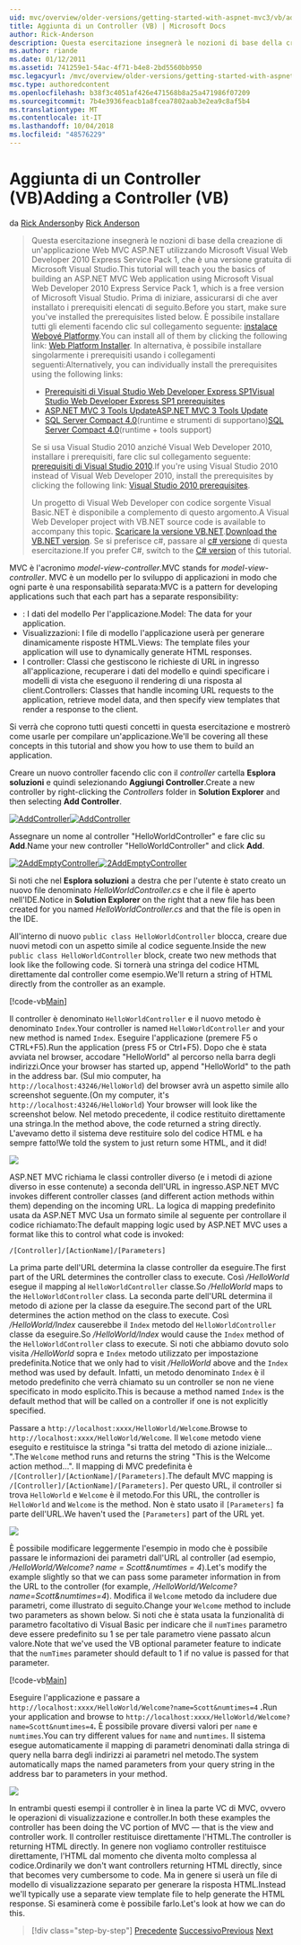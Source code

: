 ```yaml
---
uid: mvc/overview/older-versions/getting-started-with-aspnet-mvc3/vb/adding-a-controller
title: Aggiunta di un Controller (VB) | Microsoft Docs
author: Rick-Anderson
description: Questa esercitazione insegnerà le nozioni di base della creazione di un'applicazione Web MVC ASP.NET utilizzando Microsoft Visual Web Developer 2010 Express Service Pack 1, ovvero...
ms.author: riande
ms.date: 01/12/2011
ms.assetid: 741259e1-54ac-4f71-b4e8-2bd5560bb950
msc.legacyurl: /mvc/overview/older-versions/getting-started-with-aspnet-mvc3/vb/adding-a-controller
msc.type: authoredcontent
ms.openlocfilehash: b38f3c4051af426e471568b8a25a471986f07209
ms.sourcegitcommit: 7b4e3936feacb1a8fcea7802aab3e2ea9c8af5b4
ms.translationtype: MT
ms.contentlocale: it-IT
ms.lasthandoff: 10/04/2018
ms.locfileid: "48576229"
---
```

<a name="adding-a-controller-vb"></a><span data-ttu-id="4d03a-103">Aggiunta di un Controller (VB)</span><span class="sxs-lookup"><span data-stu-id="4d03a-103">Adding a Controller (VB)</span></span>
====================
<span data-ttu-id="4d03a-104">da [Rick Anderson]((https://twitter.com/RickAndMSFT))</span><span class="sxs-lookup"><span data-stu-id="4d03a-104">by [Rick Anderson]((https://twitter.com/RickAndMSFT))</span></span>

> <span data-ttu-id="4d03a-105">Questa esercitazione insegnerà le nozioni di base della creazione di un'applicazione Web MVC ASP.NET utilizzando Microsoft Visual Web Developer 2010 Express Service Pack 1, che è una versione gratuita di Microsoft Visual Studio.</span><span class="sxs-lookup"><span data-stu-id="4d03a-105">This tutorial will teach you the basics of building an ASP.NET MVC Web application using Microsoft Visual Web Developer 2010 Express Service Pack 1, which is a free version of Microsoft Visual Studio.</span></span> <span data-ttu-id="4d03a-106">Prima di iniziare, assicurarsi di che aver installato i prerequisiti elencati di seguito.</span><span class="sxs-lookup"><span data-stu-id="4d03a-106">Before you start, make sure you've installed the prerequisites listed below.</span></span> <span data-ttu-id="4d03a-107">È possibile installare tutti gli elementi facendo clic sul collegamento seguente: [instalace Webové Platformy](https://www.microsoft.com/web/gallery/install.aspx?appid=VWD2010SP1Pack).</span><span class="sxs-lookup"><span data-stu-id="4d03a-107">You can install all of them by clicking the following link: [Web Platform Installer](https://www.microsoft.com/web/gallery/install.aspx?appid=VWD2010SP1Pack).</span></span> <span data-ttu-id="4d03a-108">In alternativa, è possibile installare singolarmente i prerequisiti usando i collegamenti seguenti:</span><span class="sxs-lookup"><span data-stu-id="4d03a-108">Alternatively, you can individually install the prerequisites using the following links:</span></span>
> 
> - [<span data-ttu-id="4d03a-109">Prerequisiti di Visual Studio Web Developer Express SP1</span><span class="sxs-lookup"><span data-stu-id="4d03a-109">Visual Studio Web Developer Express SP1 prerequisites</span></span>](https://www.microsoft.com/web/gallery/install.aspx?appid=VWD2010SP1Pack)
> - [<span data-ttu-id="4d03a-110">ASP.NET MVC 3 Tools Update</span><span class="sxs-lookup"><span data-stu-id="4d03a-110">ASP.NET MVC 3 Tools Update</span></span>](https://www.microsoft.com/web/gallery/install.aspx?appsxml=&amp;appid=MVC3)
> - <span data-ttu-id="4d03a-111">[SQL Server Compact 4.0](https://www.microsoft.com/web/gallery/install.aspx?appid=SQLCE;SQLCEVSTools_4_0)(runtime e strumenti di supportano)</span><span class="sxs-lookup"><span data-stu-id="4d03a-111">[SQL Server Compact 4.0](https://www.microsoft.com/web/gallery/install.aspx?appid=SQLCE;SQLCEVSTools_4_0)(runtime + tools support)</span></span>
> 
> <span data-ttu-id="4d03a-112">Se si usa Visual Studio 2010 anziché Visual Web Developer 2010, installare i prerequisiti, fare clic sul collegamento seguente: [prerequisiti di Visual Studio 2010](https://www.microsoft.com/web/gallery/install.aspx?appsxml=&amp;appid=VS2010SP1Pack).</span><span class="sxs-lookup"><span data-stu-id="4d03a-112">If you're using Visual Studio 2010 instead of Visual Web Developer 2010, install the prerequisites by clicking the following link: [Visual Studio 2010 prerequisites](https://www.microsoft.com/web/gallery/install.aspx?appsxml=&amp;appid=VS2010SP1Pack).</span></span>
> 
> <span data-ttu-id="4d03a-113">Un progetto di Visual Web Developer con codice sorgente Visual Basic.NET è disponibile a complemento di questo argomento.</span><span class="sxs-lookup"><span data-stu-id="4d03a-113">A Visual Web Developer project with VB.NET source code is available to accompany this topic.</span></span> <span data-ttu-id="4d03a-114">[Scaricare la versione VB.NET](https://code.msdn.microsoft.com/Introduction-to-MVC-3-10d1b098).</span><span class="sxs-lookup"><span data-stu-id="4d03a-114">[Download the VB.NET version](https://code.msdn.microsoft.com/Introduction-to-MVC-3-10d1b098).</span></span> <span data-ttu-id="4d03a-115">Se si preferisce c#, passare al [c# versione](../cs/adding-a-controller.md) di questa esercitazione.</span><span class="sxs-lookup"><span data-stu-id="4d03a-115">If you prefer C#, switch to the [C# version](../cs/adding-a-controller.md) of this tutorial.</span></span>


<span data-ttu-id="4d03a-116">MVC è l'acronimo *model-view-controller*.</span><span class="sxs-lookup"><span data-stu-id="4d03a-116">MVC stands for *model-view-controller*.</span></span> <span data-ttu-id="4d03a-117">MVC è un modello per lo sviluppo di applicazioni in modo che ogni parte è una responsabilità separata:</span><span class="sxs-lookup"><span data-stu-id="4d03a-117">MVC is a pattern for developing applications such that each part has a separate responsibility:</span></span>

- <span data-ttu-id="4d03a-118">: I dati del modello Per l'applicazione.</span><span class="sxs-lookup"><span data-stu-id="4d03a-118">Model: The data for your application.</span></span>
- <span data-ttu-id="4d03a-119">Visualizzazioni: I file di modello l'applicazione userà per generare dinamicamente risposte HTML.</span><span class="sxs-lookup"><span data-stu-id="4d03a-119">Views: The template files your application will use to dynamically generate HTML responses.</span></span>
- <span data-ttu-id="4d03a-120">I controller: Classi che gestiscono le richieste di URL in ingresso all'applicazione, recuperare i dati del modello e quindi specificare i modelli di vista che eseguono il rendering di una risposta al client.</span><span class="sxs-lookup"><span data-stu-id="4d03a-120">Controllers: Classes that handle incoming URL requests to the application, retrieve model data, and then specify view templates that render a response to the client.</span></span>

<span data-ttu-id="4d03a-121">Si verrà che coprono tutti questi concetti in questa esercitazione e mostrerò come usarle per compilare un'applicazione.</span><span class="sxs-lookup"><span data-stu-id="4d03a-121">We'll be covering all these concepts in this tutorial and show you how to use them to build an application.</span></span>

<span data-ttu-id="4d03a-122">Creare un nuovo controller facendo clic con il *controller* cartella **Esplora soluzioni** e quindi selezionando **Aggiungi Controller**.</span><span class="sxs-lookup"><span data-stu-id="4d03a-122">Create a new controller by right-clicking the *Controllers* folder in **Solution Explorer** and then selecting **Add Controller**.</span></span>

<span data-ttu-id="4d03a-123">[![AddController](adding-a-controller/_static/image2.png "AddController")](adding-a-controller/_static/image1.png)</span><span class="sxs-lookup"><span data-stu-id="4d03a-123">[![AddController](adding-a-controller/_static/image2.png "AddController")](adding-a-controller/_static/image1.png)</span></span>

<span data-ttu-id="4d03a-124">Assegnare un nome al controller &quot;HelloWorldController&quot; e fare clic su **Add**.</span><span class="sxs-lookup"><span data-stu-id="4d03a-124">Name your new controller &quot;HelloWorldController&quot; and click **Add**.</span></span>

<span data-ttu-id="4d03a-125">[![2AddEmptyController](adding-a-controller/_static/image4.png "2AddEmptyController")](adding-a-controller/_static/image3.png)</span><span class="sxs-lookup"><span data-stu-id="4d03a-125">[![2AddEmptyController](adding-a-controller/_static/image4.png "2AddEmptyController")](adding-a-controller/_static/image3.png)</span></span>

<span data-ttu-id="4d03a-126">Si noti che nel **Esplora soluzioni** a destra che per l'utente è stato creato un nuovo file denominato *HelloWorldController.cs* e che il file è aperto nell'IDE.</span><span class="sxs-lookup"><span data-stu-id="4d03a-126">Notice in **Solution Explorer** on the right that a new file has been created for you named *HelloWorldController.cs* and that the file is open in the IDE.</span></span>

<span data-ttu-id="4d03a-127">All'interno di nuovo `public class HelloWorldController` blocca, creare due nuovi metodi con un aspetto simile al codice seguente.</span><span class="sxs-lookup"><span data-stu-id="4d03a-127">Inside the new `public class HelloWorldController` block, create two new methods that look like the following code.</span></span> <span data-ttu-id="4d03a-128">Si tornerà una stringa del codice HTML direttamente dal controller come esempio.</span><span class="sxs-lookup"><span data-stu-id="4d03a-128">We'll return a string of HTML directly from the controller as an example.</span></span>

[!code-vb[Main](adding-a-controller/samples/sample1.vb)]

<span data-ttu-id="4d03a-129">Il controller è denominato `HelloWorldController` e il nuovo metodo è denominato `Index`.</span><span class="sxs-lookup"><span data-stu-id="4d03a-129">Your controller is named `HelloWorldController` and your new method is named `Index`.</span></span> <span data-ttu-id="4d03a-130">Eseguire l'applicazione (premere F5 o CTRL+F5).</span><span class="sxs-lookup"><span data-stu-id="4d03a-130">Run the application (press F5 or Ctrl+F5).</span></span> <span data-ttu-id="4d03a-131">Dopo che è stata avviata nel browser, accodare &quot;HelloWorld&quot; al percorso nella barra degli indirizzi.</span><span class="sxs-lookup"><span data-stu-id="4d03a-131">Once your browser has started up, append &quot;HelloWorld&quot; to the path in the address bar.</span></span> <span data-ttu-id="4d03a-132">(Sul mio computer, ha `http://localhost:43246/HelloWorld`) del browser avrà un aspetto simile allo screenshot seguente.</span><span class="sxs-lookup"><span data-stu-id="4d03a-132">(On my computer, it's `http://localhost:43246/HelloWorld`) Your browser will look like the screenshot below.</span></span> <span data-ttu-id="4d03a-133">Nel metodo precedente, il codice restituito direttamente una stringa.</span><span class="sxs-lookup"><span data-stu-id="4d03a-133">In the method above, the code returned a string directly.</span></span> <span data-ttu-id="4d03a-134">L'avevamo detto il sistema deve restituire solo del codice HTML e ha sempre fatto!</span><span class="sxs-lookup"><span data-stu-id="4d03a-134">We told the system to just return some HTML, and it did!</span></span>

![](adding-a-controller/_static/image5.png)

<span data-ttu-id="4d03a-135">ASP.NET MVC richiama le classi controller diverso (e i metodi di azione diverso in esse contenute) a seconda dell'URL in ingresso.</span><span class="sxs-lookup"><span data-stu-id="4d03a-135">ASP.NET MVC invokes different controller classes (and different action methods within them) depending on the incoming URL.</span></span> <span data-ttu-id="4d03a-136">La logica di mapping predefinito usata da ASP.NET MVC Usa un formato simile al seguente per controllare il codice richiamato:</span><span class="sxs-lookup"><span data-stu-id="4d03a-136">The default mapping logic used by ASP.NET MVC uses a format like this to control what code is invoked:</span></span>

`/[Controller]/[ActionName]/[Parameters]`

<span data-ttu-id="4d03a-137">La prima parte dell'URL determina la classe controller da eseguire.</span><span class="sxs-lookup"><span data-stu-id="4d03a-137">The first part of the URL determines the controller class to execute.</span></span> <span data-ttu-id="4d03a-138">Così */HelloWorld* esegue il mapping al `HelloWorldController` classe.</span><span class="sxs-lookup"><span data-stu-id="4d03a-138">So */HelloWorld* maps to the `HelloWorldController` class.</span></span> <span data-ttu-id="4d03a-139">La seconda parte dell'URL determina il metodo di azione per la classe da eseguire.</span><span class="sxs-lookup"><span data-stu-id="4d03a-139">The second part of the URL determines the action method on the class to execute.</span></span> <span data-ttu-id="4d03a-140">Così */HelloWorld/Index* causerebbe il `Index` metodo del `HelloWorldController` classe da eseguire.</span><span class="sxs-lookup"><span data-stu-id="4d03a-140">So */HelloWorld/Index* would cause the `Index` method of the `HelloWorldController` class to execute.</span></span> <span data-ttu-id="4d03a-141">Si noti che abbiamo dovuto solo visita */HelloWorld* sopra e `Index` metodo utilizzato per impostazione predefinita.</span><span class="sxs-lookup"><span data-stu-id="4d03a-141">Notice that we only had to visit */HelloWorld* above and the `Index` method was used by default.</span></span> <span data-ttu-id="4d03a-142">Infatti, un metodo denominato `Index` è il metodo predefinito che verrà chiamato su un controller se non ne viene specificato in modo esplicito.</span><span class="sxs-lookup"><span data-stu-id="4d03a-142">This is because a method named `Index` is the default method that will be called on a controller if one is not explicitly specified.</span></span>

<span data-ttu-id="4d03a-143">Passare a `http://localhost:xxxx/HelloWorld/Welcome`.</span><span class="sxs-lookup"><span data-stu-id="4d03a-143">Browse to `http://localhost:xxxx/HelloWorld/Welcome`.</span></span> <span data-ttu-id="4d03a-144">Il `Welcome` metodo viene eseguito e restituisce la stringa &quot;si tratta del metodo di azione iniziale... &quot;.</span><span class="sxs-lookup"><span data-stu-id="4d03a-144">The `Welcome` method runs and returns the string &quot;This is the Welcome action method...&quot;.</span></span> <span data-ttu-id="4d03a-145">Il mapping di MVC predefinita è `/[Controller]/[ActionName]/[Parameters]`.</span><span class="sxs-lookup"><span data-stu-id="4d03a-145">The default MVC mapping is `/[Controller]/[ActionName]/[Parameters]`.</span></span> <span data-ttu-id="4d03a-146">Per questo URL, il controller si trova `HelloWorld` e `Welcome` è il metodo.</span><span class="sxs-lookup"><span data-stu-id="4d03a-146">For this URL, the controller is `HelloWorld` and `Welcome` is the method.</span></span> <span data-ttu-id="4d03a-147">Non è stato usato il `[Parameters]` fa parte dell'URL.</span><span class="sxs-lookup"><span data-stu-id="4d03a-147">We haven't used the `[Parameters]` part of the URL yet.</span></span>

![](adding-a-controller/_static/image6.png)

<span data-ttu-id="4d03a-148">È possibile modificare leggermente l'esempio in modo che è possibile passare le informazioni dei parametri dall'URL al controller (ad esempio, */HelloWorld/Welcome? name = Scott&amp;numtimes = 4*).</span><span class="sxs-lookup"><span data-stu-id="4d03a-148">Let's modify the example slightly so that we can pass some parameter information in from the URL to the controller (for example, */HelloWorld/Welcome?name=Scott&amp;numtimes=4*).</span></span> <span data-ttu-id="4d03a-149">Modifica il `Welcome` metodo da includere due parametri, come illustrato di seguito.</span><span class="sxs-lookup"><span data-stu-id="4d03a-149">Change your `Welcome` method to include two parameters as shown below.</span></span> <span data-ttu-id="4d03a-150">Si noti che è stata usata la funzionalità di parametro facoltativo di Visual Basic per indicare che il `numTimes` parametro deve essere predefinito su 1 se per tale parametro viene passato alcun valore.</span><span class="sxs-lookup"><span data-stu-id="4d03a-150">Note that we've used the VB optional parameter feature to indicate that the `numTimes` parameter should default to 1 if no value is passed for that parameter.</span></span>

[!code-vb[Main](adding-a-controller/samples/sample2.vb)]

<span data-ttu-id="4d03a-151">Eseguire l'applicazione e passare a `http://localhost:xxxx/HelloWorld/Welcome?name=Scott&numtimes=4` **.**</span><span class="sxs-lookup"><span data-stu-id="4d03a-151">Run your application and browse to `http://localhost:xxxx/HelloWorld/Welcome?name=Scott&numtimes=4`**.**</span></span> <span data-ttu-id="4d03a-152">È possibile provare diversi valori per `name` e `numtimes`.</span><span class="sxs-lookup"><span data-stu-id="4d03a-152">You can try different values for `name` and `numtimes`.</span></span> <span data-ttu-id="4d03a-153">Il sistema esegue automaticamente il mapping di parametri denominati dalla stringa di query nella barra degli indirizzi ai parametri nel metodo.</span><span class="sxs-lookup"><span data-stu-id="4d03a-153">The system automatically maps the named parameters from your query string in the address bar to parameters in your method.</span></span>

![](adding-a-controller/_static/image7.png)

<span data-ttu-id="4d03a-154">In entrambi questi esempi il controller è in linea la parte VC di MVC, ovvero le operazioni di visualizzazione e controller.</span><span class="sxs-lookup"><span data-stu-id="4d03a-154">In both these examples the controller has been doing the VC portion of MVC — that is the view and controller work.</span></span> <span data-ttu-id="4d03a-155">Il controller restituisce direttamente l'HTML.</span><span class="sxs-lookup"><span data-stu-id="4d03a-155">The controller is returning HTML directly.</span></span> <span data-ttu-id="4d03a-156">In genere non vogliamo controller restituisce direttamente, l'HTML dal momento che diventa molto complessa al codice.</span><span class="sxs-lookup"><span data-stu-id="4d03a-156">Ordinarily we don't want controllers returning HTML directly, since that becomes very cumbersome to code.</span></span> <span data-ttu-id="4d03a-157">Ma in genere si userà un file di modello di visualizzazione separato per generare la risposta HTML.</span><span class="sxs-lookup"><span data-stu-id="4d03a-157">Instead we'll typically use a separate view template file to help generate the HTML response.</span></span> <span data-ttu-id="4d03a-158">Si esaminerà come è possibile farlo.</span><span class="sxs-lookup"><span data-stu-id="4d03a-158">Let's look at how we can do this.</span></span>

> [!div class="step-by-step"]
> <span data-ttu-id="4d03a-159">[Precedente](intro-to-aspnet-mvc-3.md)
> [Successivo](adding-a-view.md)</span><span class="sxs-lookup"><span data-stu-id="4d03a-159">[Previous](intro-to-aspnet-mvc-3.md)
[Next](adding-a-view.md)</span></span>
